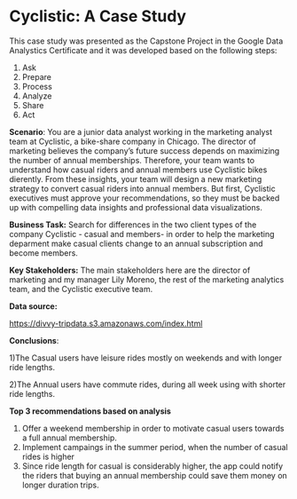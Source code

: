 # Cyclistic: A Case Study


This case study was presented as the Capstone Project in the Google Data Analystics Certificate and it was developed based on the following steps:
1. Ask
2. Prepare
3. Process
4. Analyze
5. Share
6. Act

**Scenario**:
You are a junior data analyst working in the marketing analyst team at Cyclistic, a bike-share company in Chicago. The director of marketing believes the company’s future success depends on maximizing the number of annual memberships. Therefore, your team wants to understand how casual riders and annual members use Cyclistic bikes dierently. From these insights, your team will design a new marketing strategy to convert casual riders into annual members. But first, Cyclistic executives must approve your recommendations, so they must be backed up with compelling data insights and professional data visualizations.


**Business Task:** Search for differences in the two client types of the company Cyclistic - casual and members- in order to help the marketing deparment make casual clients change to an annual subscription and become members.

**Key Stakeholders:** The main stakeholders here are the director of marketing and my manager Lily Moreno, the rest of the marketing analytics team, and the Cyclistic executive team.

**Data source:**

https://divvy-tripdata.s3.amazonaws.com/index.html

**Conclusions**:

1)The Casual users have leisure rides mostly on weekends and with longer ride lengths.

2)The Annual users have commute rides, during all week using with shorter ride lengths.


**Top 3 recommendations based on analysis**

1) Offer a weekend membership in order to motivate casual users towards a full annual membership. 
2) Implement campaings in the summer period, when the number of casual rides is higher
3) Since ride length for casual is considerably higher, the app could notify the riders that buying an annual membership could save them money on longer duration trips.

